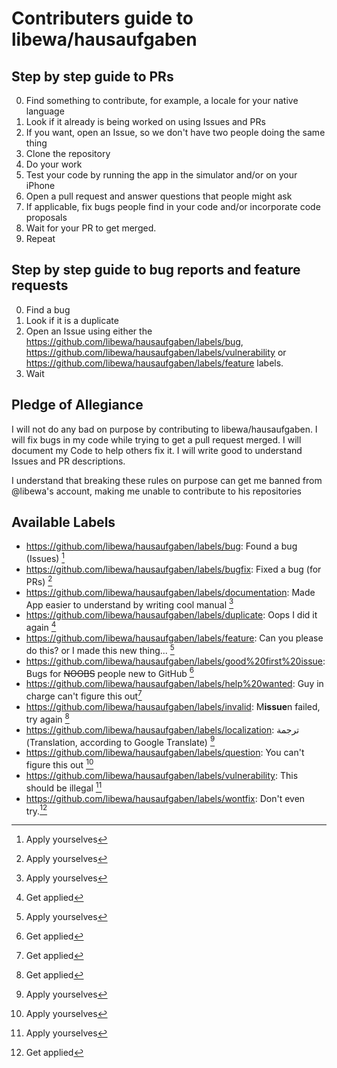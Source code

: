 # Contributers guide to libewa/hausaufgaben

## Step by step guide to PRs

0. Find something to contribute, for example, a locale for your native language
1. Look if it already is being worked on using Issues and PRs
2. If you want, open an Issue, so we don't have two people doing the same thing
3. Clone the repository
4. Do your work
5. Test your code by running the app in the simulator and/or on your iPhone
6. Open a pull request and answer questions that people might ask
7. If applicable, fix bugs people find in your code and/or incorporate code proposals
8. Wait for your PR to get merged.
9. Repeat

## Step by step guide to bug reports and feature requests

0. Find a bug
1. Look if it is a duplicate
2. Open an Issue using either the https://github.com/libewa/hausaufgaben/labels/bug, https://github.com/libewa/hausaufgaben/labels/vulnerability or https://github.com/libewa/hausaufgaben/labels/feature labels.
3. Wait

## Pledge of Allegiance

I will not do any bad on purpose by contributing to libewa/hausaufgaben. I will fix bugs in my code while trying to get a pull request merged. I will document my Code to help others fix it. I will write good to understand Issues and PR descriptions.

I understand that breaking these rules on purpose can get me banned from @libewa's account, making me unable to contribute to his repositories

## Available Labels

- https://github.com/libewa/hausaufgaben/labels/bug: Found a bug (Issues) [^1]
- https://github.com/libewa/hausaufgaben/labels/bugfix: Fixed a bug (for PRs) [^1]
- https://github.com/libewa/hausaufgaben/labels/documentation: Made App easier to understand by writing cool manual [^1]
- https://github.com/libewa/hausaufgaben/labels/duplicate: Oops I did it again [^2]
- https://github.com/libewa/hausaufgaben/labels/feature: Can you please do this? or I made this new thing... [^1]
- https://github.com/libewa/hausaufgaben/labels/good%20first%20issue: Bugs for <s>NOOBS</s> people new to GitHub [^2]
- https://github.com/libewa/hausaufgaben/labels/help%20wanted: Guy in charge can't figure this out[^2]
- https://github.com/libewa/hausaufgaben/labels/invalid: M**issue**n failed, try again [^2]
- https://github.com/libewa/hausaufgaben/labels/localization: ترجمة (Translation, according to Google Translate) [^1]
- https://github.com/libewa/hausaufgaben/labels/question: You can't figure this out [^1]
- https://github.com/libewa/hausaufgaben/labels/vulnerability: This should be illegal [^1]
- https://github.com/libewa/hausaufgaben/labels/wontfix: Don't even try.[^2]

[^1]: Apply yourselves
[^2]: Get applied
